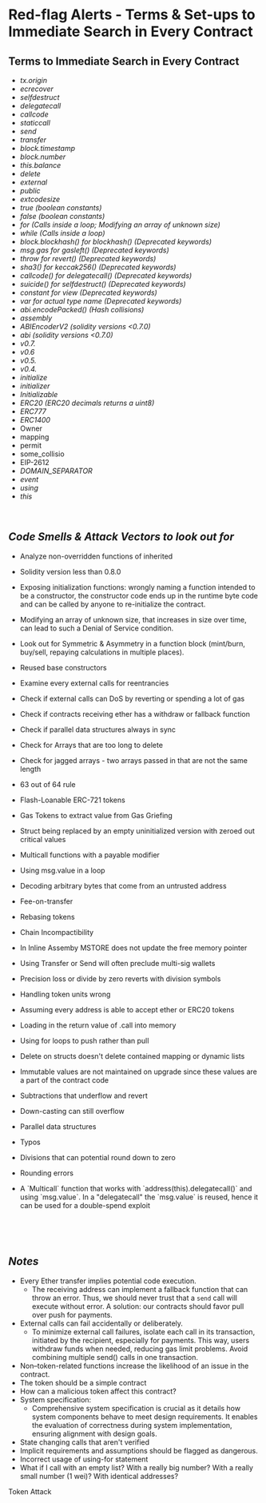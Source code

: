 # Red-flag Alerts - Terms & Set-ups to Immediate Search in Every Contract

## Terms to Immediate Search in Every Contract

- *tx.origin*
- *ecrecover*
- *selfdestruct*
- *delegatecall*
- *callcode*
- *staticcall*
- *send*
- *transfer*
- *block.timestamp*
- *block.number*
- *this.balance*
- *delete*
- *external*
- *public*
- *extcodesize*
- *true (boolean constants)*
- *false (boolean constants)*
- *for (Calls inside a loop; Modifying an array of unknown size)*
- *while (Calls inside a loop)*
- *block.blockhash() for blockhash() (Deprecated keywords)*
- *msg.gas for gasleft() (Deprecated keywords)*
- *throw for revert() (Deprecated keywords)*
- *sha3() for keccak256() (Deprecated keywords)*
- *callcode() for delegatecall() (Deprecated keywords)*
- *suicide() for selfdestruct() (Deprecated keywords)*
- *constant for view (Deprecated keywords)*
- *var for actual type name (Deprecated keywords)*
- *abi.encodePacked() (Hash collisions)*
- *assembly*
- *ABIEncoderV2 (solidity versions <0.7.0)*
- *abi (solidity versions <0.7.0)*
- *v0.7.*
- *v0.6*
- *v0.5.*
- *v0.4.*
- *initialize*
- *initializer*
- *Initializable*
- *ERC20 (ERC20 decimals returns a uint8)*
- *ERC777*
- *ERC1400*
- Owner
- mapping
- permit
- some\_collisio
- EIP-2612
- *DOMAIN\_SEPARATOR*
- *event*
- *using*
- *this*

&nbsp;

## *Code Smells & Attack Vectors to look out for*

- Analyze non-overridden functions of inherited
    
- Solidity version less than 0.8.0
    
- Exposing initialization functions: wrongly naming a function intended to be a constructor, the constructor code ends up in the runtime byte code and can be called by anyone to re-initialize the contract.
    
- Modifying an array of unknown size, that increases in size over time, can lead to such a Denial of Service condition.
    
- Look out for Symmetric & Asymmetry in a function block (mint/burn, buy/sell, repaying calculations in multiple places).
    
- Reused base constructors
    
- Examine every external calls for reentrancies
    
- Check if external calls can DoS by reverting or spending a lot of gas
    
- Check if contracts receiving ether has a withdraw or fallback function
    
- Check if parallel data structures always in sync
    
- Check for Arrays that are too long to delete
    
- Check for jagged arrays - two arrays passed in that are not the same length
    
- 63 out of 64 rule
    
- Flash-Loanable ERC-721 tokens
    
- Gas Tokens to extract value from Gas Griefing
    
- Struct being replaced by an empty uninitialized version with zeroed out critical values
    
- Multicall functions with a payable modifier
    
- Using msg.value in a loop
    
- Decoding arbitrary bytes that come from an untrusted address
    
- Fee-on-transfer
    
- Rebasing tokens
    
- Chain Incompactibility
    
- In Inline Assemby MSTORE does not update the free memory pointer
    
- Using Transfer or Send will often preclude multi-sig wallets
    
- Precision loss or divide by zero reverts with division symbols
    
- Handling token units wrong
    
- Assuming every address is able to accept ether or ERC20 tokens
    
- Loading in the return value of .call into memory
    
- Using for loops to push rather than pull
    
- Delete on structs doesn't delete contained mapping or dynamic lists
    
- Immutable values are not maintained on upgrade since these values are a part of the contract code
    
- Subtractions that underflow and revert
    
- Down-casting can still overflow
    
- Parallel data structures
    
- Typos
    
- Divisions that can potential round down to zero
    
- Rounding errors
    
- A \`Multicall\` function that works with \`address(this).delegatecall()\` and using \`msg.value\`. In a "delegatecall" the \`msg.value\` is reused, hence it can be used for a double-spend exploit
    

    

&nbsp;

&nbsp;

## *Notes*

- Every Ether transfer implies potential code execution.
    - The receiving address can implement a fallback function that can throw an error. Thus, we should never trust that a `send` call will execute without error. A solution: our contracts should favor pull over push for payments.
- External calls can fail accidentally or deliberately.
    - To minimize external call failures, isolate each call in its transaction, initiated by the recipient, especially for payments. This way, users withdraw funds when needed, reducing gas limit problems. Avoid combining multiple send() calls in one transaction.
- Non–token-related functions increase the likelihood of an issue in the contract.
- The token should be a simple contract
- How can a malicious token affect this contract?
- System specification:
    - Comprehensive system specification is crucial as it details how system components behave to meet design requirements. It enables the evaluation of correctness during system implementation, ensuring alignment with design goals.
- State changing calls that aren't verified
- Implicit requirements and assumptions should be flagged as dangerous.
- Incorrect usage of using-for statement
- What if I call with an empty list? With a really big number? With a really small number (1 wei)? With identical addresses?


Token Attack
